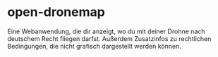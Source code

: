 # open-dronemap
Eine Webanwendung, die dir anzeigt, wo du mit deiner Drohne nach deutschem Recht fliegen darfst.
Außerdem Zusatzinfos zu rechtlichen Bedingungen, die nicht grafisch dargestellt werden können.

